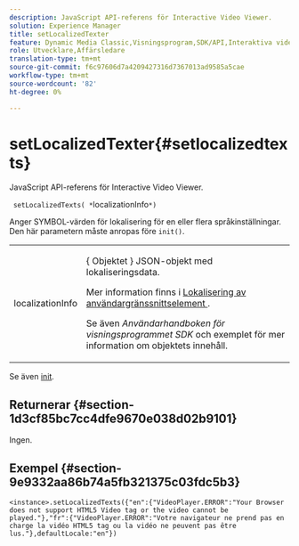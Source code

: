 ```yaml
---
description: JavaScript API-referens för Interactive Video Viewer.
solution: Experience Manager
title: setLocalizedTexter
feature: Dynamic Media Classic,Visningsprogram,SDK/API,Interaktiva videoklipp
role: Utvecklare,Affärsledare
translation-type: tm+mt
source-git-commit: f6c97606d7a4209427316d7367013ad9585a5cae
workflow-type: tm+mt
source-wordcount: '82'
ht-degree: 0%

---
```



# setLocalizedTexter{#setlocalizedtexts}

JavaScript API-referens för Interactive Video Viewer.

` setLocalizedTexts( *`localizationInfo`*)`

Anger SYMBOL-värden för lokalisering för en eller flera språkinställningar. Den här parametern måste anropas före `init()`.

<table id="table_896DFF34A68A403DB93A6D597461A573"> 
 <tbody> 
  <tr> 
   <td colname="col1"> <p> <span class="codeph"> <span class="varname"> localizationInfo  </span> </span> </p> </td> 
   <td colname="col2"> <p> { <span class="codeph"> Objektet </span>} JSON-objekt med lokaliseringsdata. </p> <p>Mer information finns i <a href="../../../c-html5-aem-asset-viewers/c-html5-aem-int-video/c-html5-aem-int-video-viewer-localization.md#concept-cbfc39344c494eb7b9f6a272cff0cc74" format="dita" scope="local"> Lokalisering av användargränssnittselement </a>. </p> <p>Se även <i>Användarhandboken för visningsprogrammet SDK</i> och exemplet för mer information om objektets innehåll. </p> </td> 
  </tr> 
 </tbody> 
</table>

Se även [init](../../../c-html5-aem-asset-viewers/c-html5-aem-int-video/c-html5-aem-int-video-javascriptapiref/r-html5-aem-int-video-javascriptapiref-init.md#reference-aee94dd92a28410784f7a1792e28683b).

## Returnerar {#section-1d3cf85bc7cc4dfe9670e038d02b9101}

Ingen.

## Exempel {#section-9e9332aa86b74a5fb321375c03fdc5b3}

```
<instance>.setLocalizedTexts({"en":{"VideoPlayer.ERROR":"Your Browser does not support HTML5 Video tag or the video cannot be played."},"fr":{"VideoPlayer.ERROR":"Votre navigateur ne prend pas en charge la vidéo HTML5 tag ou la vidéo ne peuvent pas être lus."},defaultLocale:"en"})
```

